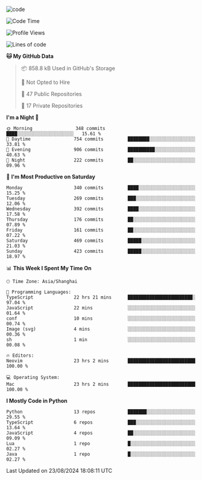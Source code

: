 
<!--
**liuyaanng/liuyaanng** is a ✨ _special_ ✨ repository because its `README.md` (this file) appears on your GitHub profile.

Here are some ideas to get you started:

- 🔭 I’m currently working on ...
- 🌱 I’m currently learning ...
- 👯 I’m looking to collaborate on ...
- 🤔 I’m looking for help with ...
- 💬 Ask me about ...
- 📫 How to reach me: ...
- 😄 Pronouns: ...
- ⚡ Fun fact: ...
-->


![code](https://cdn.jsdelivr.net/gh/liuyaanng/liuyaanng@1.0/code.gif) 

<!--START_SECTION:waka-->
![Code Time](http://img.shields.io/badge/Code%20Time-695%20hrs%2037%20mins-blue)

![Profile Views](http://img.shields.io/badge/Profile%20Views-0-blue)

![Lines of code](https://img.shields.io/badge/From%20Hello%20World%20I%27ve%20Written-14.7%20million%20lines%20of%20code-blue)

**🐱 My GitHub Data** 

> 📦 858.8 kB Used in GitHub's Storage 
 > 
> 🚫 Not Opted to Hire
 > 
> 📜 47 Public Repositories 
 > 
> 🔑 17 Private Repositories 
 > 
**I'm a Night 🦉** 

```text
🌞 Morning                348 commits         ████░░░░░░░░░░░░░░░░░░░░░   15.61 % 
🌆 Daytime                754 commits         ████████░░░░░░░░░░░░░░░░░   33.81 % 
🌃 Evening                906 commits         ██████████░░░░░░░░░░░░░░░   40.63 % 
🌙 Night                  222 commits         ██░░░░░░░░░░░░░░░░░░░░░░░   09.96 % 
```
📅 **I'm Most Productive on Saturday** 

```text
Monday                   340 commits         ████░░░░░░░░░░░░░░░░░░░░░   15.25 % 
Tuesday                  269 commits         ███░░░░░░░░░░░░░░░░░░░░░░   12.06 % 
Wednesday                392 commits         ████░░░░░░░░░░░░░░░░░░░░░   17.58 % 
Thursday                 176 commits         ██░░░░░░░░░░░░░░░░░░░░░░░   07.89 % 
Friday                   161 commits         ██░░░░░░░░░░░░░░░░░░░░░░░   07.22 % 
Saturday                 469 commits         █████░░░░░░░░░░░░░░░░░░░░   21.03 % 
Sunday                   423 commits         █████░░░░░░░░░░░░░░░░░░░░   18.97 % 
```


📊 **This Week I Spent My Time On** 

```text
🕑︎ Time Zone: Asia/Shanghai

💬 Programming Languages: 
TypeScript               22 hrs 21 mins      ████████████████████████░   97.04 % 
JavaScript               22 mins             ░░░░░░░░░░░░░░░░░░░░░░░░░   01.64 % 
conf                     10 mins             ░░░░░░░░░░░░░░░░░░░░░░░░░   00.74 % 
Image (svg)              4 mins              ░░░░░░░░░░░░░░░░░░░░░░░░░   00.36 % 
sh                       1 min               ░░░░░░░░░░░░░░░░░░░░░░░░░   00.08 % 

🔥 Editors: 
Neovim                   23 hrs 2 mins       █████████████████████████   100.00 % 

💻 Operating System: 
Mac                      23 hrs 2 mins       █████████████████████████   100.00 % 
```

**I Mostly Code in Python** 

```text
Python                   13 repos            ███████░░░░░░░░░░░░░░░░░░   29.55 % 
TypeScript               6 repos             ███░░░░░░░░░░░░░░░░░░░░░░   13.64 % 
JavaScript               4 repos             ██░░░░░░░░░░░░░░░░░░░░░░░   09.09 % 
Lua                      1 repo              █░░░░░░░░░░░░░░░░░░░░░░░░   02.27 % 
Java                     1 repo              █░░░░░░░░░░░░░░░░░░░░░░░░   02.27 % 
```




 Last Updated on 23/08/2024 18:08:11 UTC
<!--END_SECTION:waka-->
